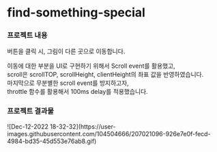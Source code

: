 # find-something-special
<h3>프로젝트 내용</h3>
<p>버튼을 클릭 시, 그림이 다른 곳으로 이동합니다.</p>
<p>이동에 대한 부분을 UI로 구현하기 위해서 Scroll event를 활용했고,<br>
scroll은 scrollTOP, scrollHeight, clientHeight의 좌표 값을 반영하였습니다. <br>
마지막으로 무분별한 scroll event를 방지하고자, <br> 
throttle 함수를 활용해서 100ms delay를 적용했습니다.
</p>



<h3>프로젝트 결과물</h3>
![Dec-12-2022 18-32-32](https://user-images.githubusercontent.com/104504666/207021096-926e7e0f-fecd-4984-bd35-45d553e76ab8.gif)
